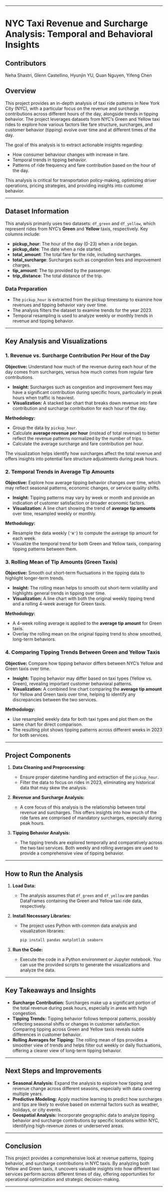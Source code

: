 


---

# **NYC Taxi Revenue and Surcharge Analysis: Temporal and Behavioral Insights**
## Contributors 

Neha Shastri, Glenn Castellino, Hyunjin YU, Quan Nguyen, Yifeng Chen
## **Overview**

This project provides an in-depth analysis of taxi ride patterns in New York City (NYC), with a particular focus on the revenue and surcharge contributions across different hours of the day, alongside trends in tipping behavior. The project leverages datasets from NYC’s Green and Yellow taxi rides to explore how various factors like fare structure, surcharges, and customer behavior (tipping) evolve over time and at different times of the day.

The goal of this analysis is to extract actionable insights regarding:
- How consumer behaviour changes with increase in fare.
- Temporal trends in tipping behavior.
- Patterns of ride frequency and fare contribution based on the hour of the day.

This analysis is critical for transportation policy-making, optimizing driver operations, pricing strategies, and providing insights into customer behavior.

---

## **Dataset Information**

This analysis primarily uses two datasets: `df_green` and `df_yellow`, which represent rides from NYC’s **Green** and **Yellow** taxis, respectively. Key columns include:
- **pickup_hour**: The hour of the day (0-23) when a ride began.
- **pickup_date**: The date when a ride started.
- **total_amount**: The total fare for the ride, including surcharges.
- **total_surcharge**: Surcharges such as congestion fees and improvement charges.
- **tip_amount**: The tip provided by the passenger.
- **trip_distance**: The total distance of the trip.

### Data Preparation
- The `pickup_hour` is extracted from the pickup timestamp to examine how revenues and tipping behavior vary over time.
- The analysis filters the dataset to examine trends for the year 2023.
- Temporal resampling is used to analyze weekly or monthly trends in revenue and tipping behavior.

---

## **Key Analysis and Visualizations**

### 1. **Revenue vs. Surcharge Contribution Per Hour of the Day**
**Objective:** Understand how much of the revenue during each hour of the day comes from surcharges, versus how much comes from regular fare contributions.

- **Insight:** Surcharges such as congestion and improvement fees may have a significant contribution during specific hours, particularly in peak hours when traffic is heaviest.
- **Visualization:** A stacked bar chart that breaks down revenue into fare contribution and surcharge contribution for each hour of the day.

**Methodology:**
- Group the data by `pickup_hour`.
- Calculate **average revenue per hour** (instead of total revenue) to better reflect the revenue patterns normalized by the number of trips.
- Calculate the average surcharge and fare contribution per hour.
  
The visualization helps identify how surcharges affect the total revenue and offers insights into potential fare structure adjustments during peak hours.

### 2. **Temporal Trends in Average Tip Amounts**
**Objective:** Explore how average tipping behavior changes over time, which may reflect seasonal patterns, economic changes, or service quality shifts.

- **Insight:** Tipping patterns may vary by week or month and provide an indication of customer satisfaction or broader economic factors.
- **Visualization:** A line chart showing the trend of **average tip amounts** over time, resampled weekly or monthly.

**Methodology:**
- Resample the data weekly (`'W'`) to compute the average tip amount for each week.
- Visualize the temporal trend for both Green and Yellow taxis, comparing tipping patterns between them.

### 3. **Rolling Mean of Tip Amounts (Green Taxis)**
**Objective:** Smooth out short-term fluctuations in the tipping data to highlight longer-term trends.

- **Insight:** The rolling mean helps to smooth out short-term volatility and highlights general trends in tipping over time.
- **Visualization:** A line chart with both the original weekly tipping trend and a rolling 4-week average for Green taxis.

**Methodology:**
- A 4-week rolling average is applied to the **average tip amount** for Green taxis.
- Overlay the rolling mean on the original tipping trend to show smoothed, long-term behaviors.

### 4. **Comparing Tipping Trends Between Green and Yellow Taxis**
**Objective:** Compare how tipping behavior differs between NYC’s Yellow and Green taxis over time.

- **Insight:** Tipping behavior may differ based on taxi types (Yellow vs. Green), revealing important customer behavioral patterns.
- **Visualization:** A combined line chart comparing the **average tip amount** for Yellow and Green taxis over time, helping to identify any discrepancies between the two services.

**Methodology:**
- Use resampled weekly data for both taxi types and plot them on the same chart for direct comparison.
- The resulting plot shows tipping patterns across different weeks in 2023 for both services.

---

## **Project Components**

1. **Data Cleaning and Preprocessing:**
   - Ensure proper datetime handling and extraction of the `pickup_hour`.
   - Filter the data to focus on rides in 2023, eliminating any historical data that may skew the analysis.

2. **Revenue and Surcharge Analysis:**
   - A core focus of this analysis is the relationship between total revenue and surcharges. This offers insights into how much of the ride fares are comprised of mandatory surcharges, especially during peak hours.

3. **Tipping Behavior Analysis:**
   - The tipping trends are explored temporally and comparatively across the two taxi services. Both weekly and rolling averages are used to provide a comprehensive view of tipping behavior.

---

## **How to Run the Analysis**

1. **Load Data:**
   - The analysis assumes that `df_green` and `df_yellow` are pandas DataFrames containing the Green and Yellow taxi ride data, respectively.

2. **Install Necessary Libraries:**
   - The project uses Python with common data analysis and visualization libraries:
     ```bash
     pip install pandas matplotlib seaborn
     ```

3. **Run the Code:**
   - Execute the code in a Python environment or Jupyter notebook. You can use the provided scripts to generate the visualizations and analyze the data.

---

## **Key Takeaways and Insights**

- **Surcharge Contribution:** Surcharges make up a significant portion of the total revenue during peak hours, especially in areas with high congestion.
- **Tipping Trends:** Tipping behavior follows temporal patterns, possibly reflecting seasonal shifts or changes in customer satisfaction. Comparing tipping across Green and Yellow taxis reveals subtle differences in customer behavior.
- **Rolling Averages for Tipping:** The rolling mean of tips provides a smoother view of trends and helps filter out weekly or daily fluctuations, offering a clearer view of long-term tipping behavior.

---

## **Next Steps and Improvements**

- **Seasonal Analysis:** Expand the analysis to explore how tipping and revenue change across different seasons, especially with data covering multiple years.
- **Predictive Modeling:** Apply machine learning to predict how surcharges and tips are likely to evolve based on external factors such as weather, holidays, or city events.
- **Geospatial Analysis:** Incorporate geographic data to analyze tipping behavior and surcharge contributions by specific locations within NYC, identifying high-revenue zones or underserved areas.

---

## **Conclusion**

This project provides a comprehensive look at revenue patterns, tipping behavior, and surcharge contributions in NYC taxis. By analyzing both Yellow and Green taxis, it uncovers valuable insights into how different taxi services perform across different times of day, offering opportunities for operational optimization and strategic decision-making.

---


